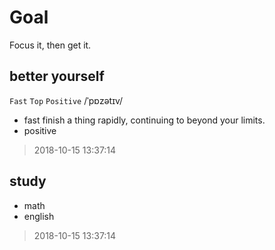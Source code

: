 # Goal
Focus it, then get it.

## better yourself
`Fast` `Top` `Positive` /ˈpɒzətɪv/

+ fast
  finish a thing rapidly, continuing to beyond your limits.
+ positive
> 2018-10-15 13:37:14

## study
+ math
+ english
> 2018-10-15 13:37:14
